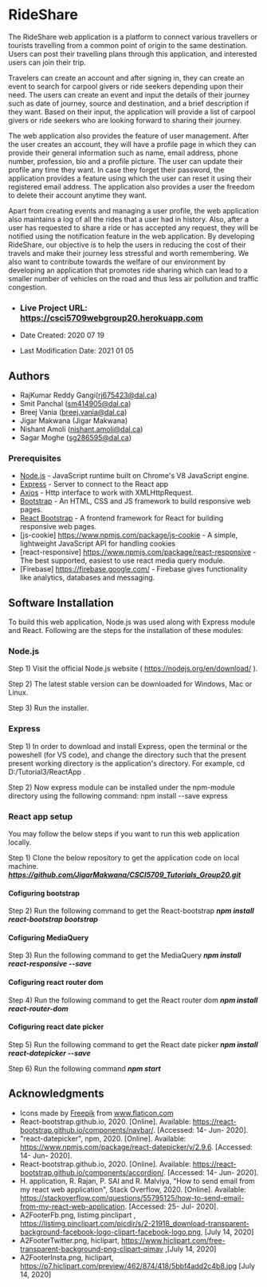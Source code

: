 # RideShare

The RideShare web application is a platform to connect various travellers or tourists travelling from a common point of origin to the same destination. Users can post their travelling plans through this application, and interested users can join their trip. 

Travelers can create an account and after signing in, they can create an event to search for carpool givers or ride seekers depending upon their need. The users can create an event and input the details of their journey such as date of journey, source and destination, and a brief description if they want. Based on their input, the application will provide a list of carpool givers or ride seekers who are looking forward to sharing their journey.

The web application also provides the feature of user management. After the user creates an account, they will have a profile page in which they can provide their general information such as name, email address, phone number, profession, bio and a profile picture. The user can update their profile any time they want. In case they forget their password, the application provides a feature using which the user can reset it using their registered email address. The application also provides a user the freedom to delete their account anytime they want.

Apart from creating events and managing a user profile, the web application also maintains a log of all the rides that a user had in history. Also, after a user has requested to share a ride or has accepted any request, they will be notified using the notification feature in the web application.
By developing RideShare, our objective is to help the users in reducing the cost of their travels and make their journey less stressful and worth remembering. We also want to contribute towards the welfare of our environment by developing an application that promotes ride sharing which can lead to a smaller number of vehicles on the road and thus less air pollution and traffic congestion.

* ### Live Project URL: https://csci5709webgroup20.herokuapp.com

* Date Created: 2020 07 19
* Last Modification Date: 2021 01 05

## Authors

* RajKumar Reddy Gangi(rj675423@dal.ca) 
* Smit Panchal (sm414905@dal.ca) 
* Breej Vania (breej.vania@dal.ca)
* Jigar Makwana  (Jigar Makwana)
* Nishant Amoli (nishant.amoli@dal.ca)
* Sagar Moghe (sg286595@dal.ca)

### Prerequisites

* [Node.js](https://nodejs.org/) - JavaScript runtime built on Chrome's V8 JavaScript engine.
* [Express](https://expressjs.com/) - Server to connect to the React app
* [Axios](https://www.npmjs.com/package/axios) - Http interface to work with XMLHttpRequest.
* [Bootstrap](https://getbootstrap.com/) - An HTML, CSS and JS framework to build responsive web pages.
* [React Bootstrap](https://www.npmjs.com/package/react-bootstrap) - A frontend framework for React for building responsive web pages.
* [js-cookie] https://www.npmjs.com/package/js-cookie - A simple, lightweight JavaScript API for handling cookies
* [react-responsive] https://www.npmjs.com/package/react-responsive - The best supported, easiest to use react media query module.
* [Firebase] https://firebase.google.com/ - Firebase gives functionality like analytics, databases and messaging.

## Software Installation
To build this web application, Node.js was used along with Express module and React. Following are the steps for the installation of these modules:
### Node.js
Step 1) Visit the official Node.js website ( https://nodejs.org/en/download/ ).

Step 2) The latest stable version can be downloaded for Windows, Mac or Linux.

Step 3) Run the installer.

### Express
Step 1) In order to download and install Express, open the terminal or the poweshell (for VS code), and change the directory such that the present present working directory is the application's directory. For example, cd D:/Tutorial3/ReactApp .

Step 2) Now express module can be installed under the npm-module directory using the following command:
		npm install --save express
    
### React app setup
You may follow the below steps if you want to run this web application locally.

Step 1) Clone the below repository to get the application code on local machine.
		***https://github.com/JigarMakwana/CSCI5709_Tutorials_Group20.git***

#### Cofiguring bootstrap
Step 2) Run the following command to get the React-bootstrap
		***npm install react-bootstrap bootstrap***

#### Cofiguring MediaQuery
Step 3) Run the following command to get the MediaQuery
		***npm install react-responsive --save***

#### Cofiguring react router dom
Step 4) Run the following command to get the React router dom
		***npm install react-router-dom***

#### Cofiguring react date picker
Step 5) Run the following command to get the React date picker
		***npm install react-datepicker --save***
		
Step 6) Run the following command
		***npm start***

## Acknowledgments

* Icons made by <a href="http://www.freepik.com/" title="Freepik">Freepik</a> from <a href="https://www.flaticon.com/" title="Flaticon"> www.flaticon.com</a>
* React-bootstrap.github.io, 2020. [Online]. Available: https://react-bootstrap.github.io/components/navbar/. [Accessed: 14- Jun- 2020].
* "react-datepicker", npm, 2020. [Online]. Available: https://www.npmjs.com/package/react-datepicker/v/2.9.6. [Accessed: 14- Jun- 2020].
* React-bootstrap.github.io, 2020. [Online]. Available: https://react-bootstrap.github.io/components/accordion/. [Accessed: 14- Jun- 2020].
* H. application, R. Rajan, P. SAI and R. Malviya, "How to send email from my react web application", Stack Overflow, 2020. [Online]. Available: 	https://stackoverflow.com/questions/55795125/how-to-send-email-from-my-react-web-application. [Accessed: 25- Jul- 2020].
* A2FooterFb.png, listimg.pinclipart , 
https://listimg.pinclipart.com/picdir/s/2-21918_download-transparent-background-facebook-logo-clipart-facebook-logo.png,
[July 14, 2020]
* A2FooterTwitter.png, hiclipart, https://www.hiclipart.com/free-transparent-background-png-clipart-qimav ,[July 14, 2020]
* A2FooterInsta.png, hiclipart, https://p7.hiclipart.com/preview/462/874/418/5bbf4add2c4b8.jpg [July 14, 2020]
